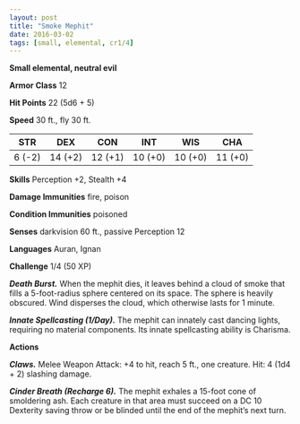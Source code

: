```yaml
---
layout: post
title: "Smoke Mephit"
date: 2016-03-02
tags: [small, elemental, cr1/4]
---
```


**Small elemental, neutral evil**

**Armor Class** 12

**Hit Points** 22 (5d6 + 5)

**Speed** 30 ft., fly 30 ft.

|   STR   |   DEX   |   CON   |   INT   |   WIS   |   CHA   |
|:-----:|:-----:|:-----:|:-----:|:-----:|:-----:|
| 6 (-2) | 14 (+2) | 12 (+1) | 10 (+0) | 10 (+0) | 11 (+0) |

**Skills** Perception +2, Stealth +4

**Damage Immunities** fire, poison

**Condition Immunities** poisoned

**Senses** darkvision 60 ft., passive Perception 12

**Languages** Auran, Ignan

**Challenge** 1/4 (50 XP)

***Death Burst.*** When the mephit dies, it leaves behind a cloud of smoke that fills a 5-foot-radius sphere centered on its space. The sphere is heavily obscured. Wind disperses the cloud, which otherwise lasts for 1 minute.

***Innate Spellcasting (1/Day).*** The mephit can innately cast dancing lights, requiring no material components. Its innate spellcasting ability is Charisma.

**Actions**

***Claws.*** Melee Weapon Attack: +4 to hit, reach 5 ft., one creature. Hit: 4 (1d4 + 2) slashing damage.

***Cinder Breath (Recharge 6).*** The mephit exhales a 15-foot cone of smoldering ash. Each creature in that area must succeed on a DC 10 Dexterity saving throw or be blinded until the end of the mephit’s next turn.
